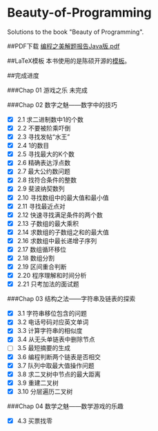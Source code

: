 Beauty-of-Programming
=====================

Solutions to the book "Beauty of Programming".

##PDF下载
<a href="https://github.com/acprimer/Beauty-of-Programming/blob/master/solutions/solutions.pdf">编程之美解题报告Java版.pdf</a>

##LaTeX模板
本书使用的是陈硕开源的[模板](https://github.com/chenshuo/typeset)。

##完成进度

###Chap 01 游戏之乐
未完成

###Chap 02 数字之魅——数字中的技巧
- [x] 2.1 求二进制数中1的个数
- [x] 2.2 不要被阶乘吓倒
- [x] 2.3 寻找发帖“水王”
- [x] 2.4 1的数目
- [x] 2.5 寻找最大的K个数
- [x] 2.6 精确表达浮点数
- [x] 2.7 最大公约数问题
- [x] 2.8 找符合条件的整数
- [x] 2.9 斐波纳契数列
- [x] 2.10 寻找数组中的最大值和最小值
- [x] 2.11 寻找最近点对
- [x] 2.12 快速寻找满足条件的两个数
- [x] 2.13 子数组的最大乘积
- [x] 2.14 求数组的子数组之和的最大值
- [x] 2.16 求数组中最长递增子序列
- [x] 2.17 数组循环移位
- [x] 2.18 数组分割
- [x] 2.19 区间重合判断
- [x] 2.20 程序理解和时间分析
- [x] 2.21 只考加法的面试题

###Chap 03 结构之法——字符串及链表的探索
- [x] 3.1 字符串移位包含的问题
- [x] 3.2 电话号码对应英文单词
- [x] 3.3 计算字符串的相似度
- [x] 3.4 从无头单链表中删除节点
- [ ] 3.5 最短摘要的生成
- [x] 3.6 编程判断两个链表是否相交
- [x] 3.7 队列中取最大值操作问题
- [x] 3.8 求二叉树中节点的最大距离
- [x] 3.9 重建二叉树
- [x] 3.10 分层遍历二叉树

###Chap 04 数学之魅——数学游戏的乐趣
- [x] 4.3 买票找零
